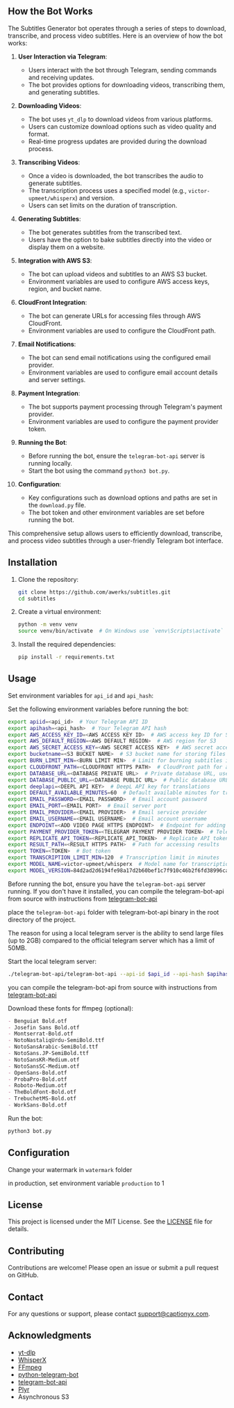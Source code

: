 ## How the Bot Works

The Subtitles Generator bot operates through a series of steps to download, transcribe, and process video subtitles. Here is an overview of how the bot works:

1. **User Interaction via Telegram**:

   - Users interact with the bot through Telegram, sending commands and receiving updates.
   - The bot provides options for downloading videos, transcribing them, and generating subtitles.

2. **Downloading Videos**:

   - The bot uses `yt_dlp` to download videos from various platforms.
   - Users can customize download options such as video quality and format.
   - Real-time progress updates are provided during the download process.

3. **Transcribing Videos**:

   - Once a video is downloaded, the bot transcribes the audio to generate subtitles.
   - The transcription process uses a specified model (e.g., `victor-upmeet/whisperx`) and version.
   - Users can set limits on the duration of transcription.

4. **Generating Subtitles**:

   - The bot generates subtitles from the transcribed text.
   - Users have the option to bake subtitles directly into the video or display them on a website.

5. **Integration with AWS S3**:

   - The bot can upload videos and subtitles to an AWS S3 bucket.
   - Environment variables are used to configure AWS access keys, region, and bucket name.

6. **CloudFront Integration**:

   - The bot can generate URLs for accessing files through AWS CloudFront.
   - Environment variables are used to configure the CloudFront path.

7. **Email Notifications**:

   - The bot can send email notifications using the configured email provider.
   - Environment variables are used to configure email account details and server settings.

8. **Payment Integration**:

   - The bot supports payment processing through Telegram's payment provider.
   - Environment variables are used to configure the payment provider token.

9. **Running the Bot**:

   - Before running the bot, ensure the `telegram-bot-api` server is running locally.
   - Start the bot using the command `python3 bot.py`.

10. **Configuration**:
    - Key configurations such as download options and paths are set in the `download.py` file.
    - The bot token and other environment variables are set before running the bot.

This comprehensive setup allows users to efficiently download, transcribe, and process video subtitles through a user-friendly Telegram bot interface.

## Installation

1. Clone the repository:

   ```bash
   git clone https://github.com/awerks/subtitles.git
   cd subtitles
   ```

2. Create a virtual environment:

   ```bash
   python -m venv venv
   source venv/bin/activate  # On Windows use `venv\Scripts\activate`
   ```

3. Install the required dependencies:
   ```bash
   pip install -r requirements.txt
   ```

## Usage

Set environment variables for `api_id` and `api_hash`:

Set the following environment variables before running the bot:

```bash
export apiid=<api_id>  # Your Telegram API ID
export apihash=<api_hash>  # Your Telegram API hash
export AWS_ACCESS_KEY_ID=<AWS ACCESS KEY ID>  # AWS access key ID for S3
export AWS_DEFAULT_REGION=<AWS DEFAULT REGION>  # AWS region for S3
export AWS_SECRET_ACCESS_KEY=<AWS SECRET ACCESS KEY>  # AWS secret access key for S3
export bucketname=<S3 BUCKET NAME>  # S3 bucket name for storing files
export BURN_LIMIT_MIN=<BURN LIMIT MIN>  # Limit for burning subtitles in minutes
export CLOUDFRONT_PATH=<CLOUDFRONT HTTPS PATH>  # CloudFront path for accessing files
export DATABASE_URL=<DATABASE PRIVATE URL>  # Private database URL, used in production
export DATABASE_PUBLIC_URL=<DATABASE PUBLIC URL>  # Public database URL, used in local development
export deeplapi=<DEEPL API KEY>  # DeepL API key for translations
export DEFAULT_AVAILABLE_MINUTES=60  # Default available minutes for transcription
export EMAIL_PASSWORD=<EMAIL PASSWORD>  # Email account password
export EMAIL_PORT=<EMAIL PORT>  # Email server port
export EMAIL_PROVIDER=<EMAIL PROVIDER>  # Email service provider
export EMAIL_USERNAME=<EMAIL USERNAME>  # Email account username
export ENDPOINT=<ADD VIDEO PAGE HTTPS ENDPOINT>  # Endpoint for adding video page
export PAYMENT_PROVIDER_TOKEN=<TELEGRAM PAYMENT PROVIDER TOKEN>  # Telegram payment provider token
export REPLICATE_API_TOKEN=<REPLICATE_API_TOKEN>  # Replicate API token
export RESULT_PATH=<RESULT HTTPS PATH>  # Path for accessing results
export TOKEN=<TOKEN>  # Bot token
export TRANSCRIPTION_LIMIT_MIN=120  # Transcription limit in minutes
export MODEL_NAME=victor-upmeet/whisperx  # Model name for transcription
export MODEL_VERSION=84d2ad2d6194fe98a17d2b60bef1c7f910c46b2f6fd38996ca457afd9c8abfcb  # Model version for transcription
```

Before running the bot, ensure you have the `telegram-bot-api` server running. If you don't have it installed,
you can compile the telegram-bot-api from source with instructions from [telegram-bot-api](https://tdlib.github.io/telegram-bot-api/build.html)

place the `telegram-bot-api` folder with telegram-bot-api binary in the root directory of the project.

The reason for using a local telegram server is the ability to send large files (up to 2GB) compared to the official telegram server which has a limit of 50MB.

Start the local telegram server:

```bash
./telegram-bot-api/telegram-bot-api --api-id $api_id --api-hash $apihash --local
```

you can compile the telegram-bot-api from source with instructions from [telegram-bot-api](https://tdlib.github.io/telegram-bot-api/build.html)

Download these fonts for ffmpeg (optional):

```markdown
- Benguiat Bold.otf
- Josefin Sans Bold.otf
- Montserrat-Bold.otf
- NotoNastaliqUrdu-SemiBold.ttf
- NotoSansArabic-SemiBold.ttf
- NotoSans.JP-SemiBold.ttf
- NotoSansKR-Medium.otf
- NotoSansSC-Medium.otf
- OpenSans-Bold.otf
- ProbaPro-Bold.otf
- Roboto-Medium.otf
- TheBoldFont-Bold.otf
- TrebuchetMS-Bold.otf
- WorkSans-Bold.otf
```

Run the bot:

```bash
python3 bot.py
```

## Configuration

Change your watermark in `watermark` folder

in production, set environment variable `production` to 1

## License

This project is licensed under the MIT License. See the [LICENSE](LICENSE) file for details.

## Contributing

Contributions are welcome! Please open an issue or submit a pull request on GitHub.

## Contact

For any questions or support, please contact [support@captionyx.com](mailto:support@captionyx.com).

## Acknowledgments

- [yt-dlp]("https://github.com/yt-dlp/yt-dlp")
- [WhisperX]("https://github.com/m-bain/whisperX")
- [FFmpeg](https://ffmpeg.org/)
- [python-telegram-bot](https://python-telegram-bot.org/)
- [telegram-bot-api](https://tdlib.github.io/telegram-bot-api/)
- [Plyr](https://plyr.io/)
- Asynchronous S3
